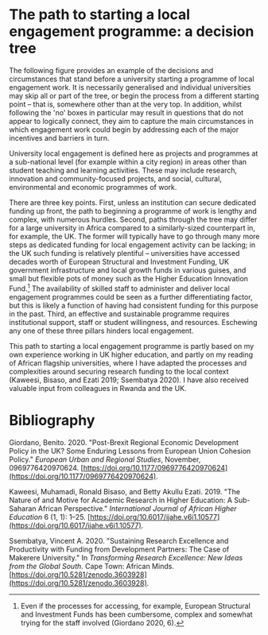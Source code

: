 # The path to starting a local engagement programme: a decision tree

The following figure provides an example of the decisions and circumstances that stand before a university starting a programme of local engagement work. It is necessarily generalised and individual universities may skip all or part of the tree, or begin the process from a different starting point – that is, somewhere other than at the very top. In addition, whilst following the 'no' boxes in particular may result in questions that do not appear to logically connect, they aim to capture the main circumstances in which engagement work could begin by addressing each of the major incentives and barriers in turn.

University local engagement is defined here as projects and programmes at a sub-national level (for example within a city region) in areas other than student teaching and learning activities. These may include research, innovation and community-focused projects, and social, cultural, environmental and economic programmes of work.

There are three key points. First, unless an institution can secure dedicated funding up front, the path to beginning a programme of work is lengthy and complex, with numerous hurdles. Second, paths through the tree may differ for a large university in Africa compared to a similarly-sized counterpart in, for example, the UK. The former will typically have to go through many more steps as dedicated funding for local engagement activity can be lacking; in the UK such funding is relatively plentiful – universities have accessed decades worth of European Structural and Investment Funding, UK government infrastructure and local growth funds in various guises, and small but flexible pots of money such as the Higher Education Innovation Fund.[^1] The availability of skilled staff to administer and deliver local engagement programmes could be seen as a further differentiating factor, but this is likely a function of having had consistent funding for this purpose in the past. Third, an effective and sustainable programme requires institutional support, staff or student willingness, and resources. Eschewing any one of these three pillars hinders local engagement.

This path to starting a local engagement programme is partly based on my own experience working in UK higher education, and partly on my reading of African flagship universities, where I have adapted the processes and complexities around securing research funding to the local context (Kaweesi, Bisaso, and Ezati 2019; Ssembatya 2020). I have also received valuable input from colleagues in Rwanda and the UK.

# Bibliography

Giordano, Benito. 2020. &quot;Post-Brexit Regional Economic Development Policy in the UK? Some Enduring Lessons from European Union Cohesion Policy.&quot; _European Urban and Regional Studies_, November, 0969776420970624. [https://doi.org/10.1177/0969776420970624](https://doi.org/10.1177/0969776420970624).

Kaweesi, Muhamadi, Ronald Bisaso, and Betty Akullu Ezati. 2019. &quot;The Nature of and Motive for Academic Research in Higher Education: A Sub-Saharan African Perspective.&quot; _International Journal of African Higher Education_ 6 (1, 1): 1–25. [https://doi.org/10.6017/ijahe.v6i1.10577](https://doi.org/10.6017/ijahe.v6i1.10577).

Ssembatya, Vincent A. 2020. &quot;Sustaining Research Excellence and Productivity with Funding from Development Partners: The Case of Makerere University.&quot; In _Transforming Research Excellence: New Ideas from the Global South_. Cape Town: African Minds. [https://doi.org/10.5281/zenodo.3603928](https://doi.org/10.5281/zenodo.3603928).

[^1]: Even if the processes for accessing, for example, European Structural and Investment Funds has been cumbersome, complex and somewhat trying for the staff involved (Giordano 2020, 6).